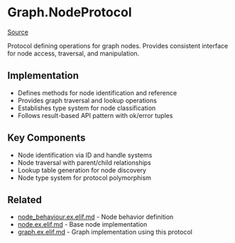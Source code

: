 # Graph.NodeProtocol
[Source](/github/ai/genai_all/genai_core/lib/vnext_genai/graph/node/node_protocol.ex)

Protocol defining operations for graph nodes. Provides consistent interface for node access, traversal, and manipulation.

## Implementation
- Defines methods for node identification and reference
- Provides graph traversal and lookup operations
- Establishes type system for node classification
- Follows result-based API pattern with ok/error tuples

## Key Components
- Node identification via ID and handle systems
- Node traversal with parent/child relationships
- Lookup table generation for node discovery
- Node type system for protocol polymorphism

## Related
- [node_behaviour.ex.elif.md](node_behaviour.ex.elif.md) - Node behavior definition
- [node.ex.elif.md](../../.meta/node.ex.elif.md) - Base node implementation
- [graph.ex.elif.md](../../../.meta/graph.ex.elif.md) - Graph implementation using this protocol